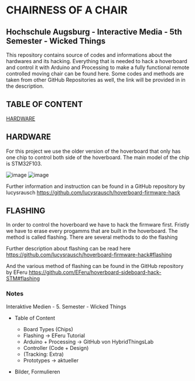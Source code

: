 # CHAIRNESS OF A CHAIR
## Hochschule Augsburg - Interactive Media - 5th Semester - Wicked Things

This repository contains source of codes and informations about the hardwares and its hacking. Everything that is needed to hack a hoverboard and control it with Arduino and Processing to make a fully functional remote controlled moving chair can be found here. Some codes and methods are taken from other GitHub Repositories as well, the link will be provided in in the description.

## TABLE OF CONTENT
[HARDWARE](docs/HARDWARE.md)

## HARDWARE

For this project we use the older version of the hoverboard that only has one chip to control both side of the hoverboard.
The main model of the chip is STM32F103. 

![image](https://user-images.githubusercontent.com/77440248/151600711-4236bab3-a464-4617-82ed-1922b3b26288.png)
![image](https://user-images.githubusercontent.com/77440248/151600772-356a5a8d-d064-4ff4-ac20-b5cc60d0df6a.png)

Further information and instruction can be found in a GitHub repository by lucysrausch
https://github.com/lucysrausch/hoverboard-firmware-hack

## FLASHING

In order to control the hoverboard we have to hack the firmware first. Fristly we have to erase every progamms that are built in the hoverboard.
The method is called flashing. There are several methods to do the flashing

Further description about flashing can be read here
https://github.com/lucysrausch/hoverboard-firmware-hack#flashing

And the various method of flashing can be found in the GitHub repository by EFeru
https://github.com/EFeru/hoverboard-sideboard-hack-STM#flashing

### Notes
Interaktive Medien - 5. Semester - Wicked Things

- Table of Content
  - Board Types (Chips)
  - Flashing -> EFeru Tutorial
  - Arduino + Processing -> GitHub von HybridThingsLab
  - Controller (Code + Design)
  - (Tracking: Extra)
  - Prototypes -> aktueller

- Bilder, Formulieren
